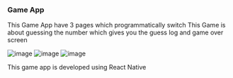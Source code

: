 ### Game App

This Game App have 3 pages which programmatically switch
This Game is about guessing the number which gives you the guess log and game over screen

![image](https://github.com/XChanTayag/RNGameApp/assets/32783526/4d3fee86-1e70-4c03-9c4f-e35b011de976)
![image](https://github.com/XChanTayag/RNGameApp/assets/32783526/b11a3480-352b-4d0e-b4fa-bb0adb11c9ad)
![image](https://github.com/XChanTayag/RNGameApp/assets/32783526/6f560e00-811d-410c-a323-fd7bb86ab2ca)


This game app is developed using React Native
